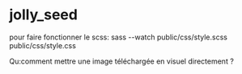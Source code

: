 # jolly_seed
pour faire fonctionner le scss:
sass --watch public/css/style.scss public/css/style.css

Qu:comment mettre une image téléchargée en visuel directement ?

